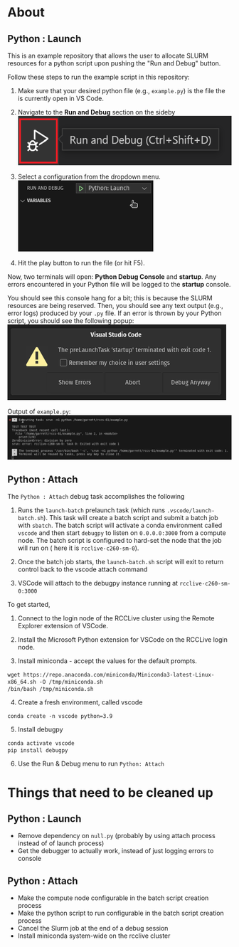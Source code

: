 # About


## Python : Launch
This is an example repository that allows the user to allocate SLURM resources for a python script upon pushing the "Run and Debug" button.

Follow these steps to run the example script in this repository:

1. Make sure that your desired python file (e.g., `example.py`) is the file the is currently open in VS Code.

2. Navigate to the **Run and Debug** section on the sideby ![Alt text](/readme/run_and_debug.png)

3. Select a configuration from the dropdown menu. ![Alt text](/readme/configurations.png)

4. Hit the play button to run the file (or hit F5).

Now, two terminals will open: **Python Debug Console** and **startup**. Any errors encountered in your Python file will be logged to the **startup** console.

You should see this console hang for a bit; this is because the SLURM resources are being reserved. Then, you should see any text output (e.g., error logs) produced by your `.py` file. If an error is thrown by your Python script, you should see the following popup:
![Alt text](/readme/vscode_error.png)

Output of `example.py`:
![Alt text](/readme/console_output.png)


## Python : Attach
The `Python : Attach` debug task accomplishes the following

1. Runs the `launch-batch` prelaunch task (which runs `.vscode/launch-batch.sh`). This task will create a batch script and submit a batch job with `sbatch`. The batch script will activate a conda environment called `vscode` and then start `debugpy` to listen on `0.0.0.0:3000` from a compute node. The batch script is configured to hard-set the node that the job will run on ( here it is `rcclive-c260-sm-0`).

2. Once the batch job starts, the `launch-batch.sh` script will exit to return control back to the vscode attach command

3. VSCode will attach to the debugpy instance running at `rcclive-c260-sm-0:3000`

To get started, 

1. Connect to the login node of the RCCLive cluster using the Remote Explorer extension of VSCode.

2. Install the Microsoft Python extension for VSCode on the RCCLive login node.

3. Install miniconda - accept the values for the default prompts.

```
wget https://repo.anaconda.com/miniconda/Miniconda3-latest-Linux-x86_64.sh -O /tmp/miniconda.sh
/bin/bash /tmp/miniconda.sh
```

4. Create a fresh environment, called vscode

```
conda create -n vscode python=3.9
```

5. Install debugpy

```
conda activate vscode
pip install debugpy
```

6. Use the Run & Debug menu to run `Python: Attach`


# Things that need to be cleaned up


## Python : Launch
- Remove dependency on `null.py` (probably by using attach process instead of of launch process)
- Get the debugger to actually work, instead of just logging errors to console

## Python : Attach
- Make the compute node configurable in the batch script creation process
- Make the python script to run configurable in the batch script creation process
- Cancel the Slurm job at the end of a debug session
- Install miniconda system-wide on the rcclive cluster
